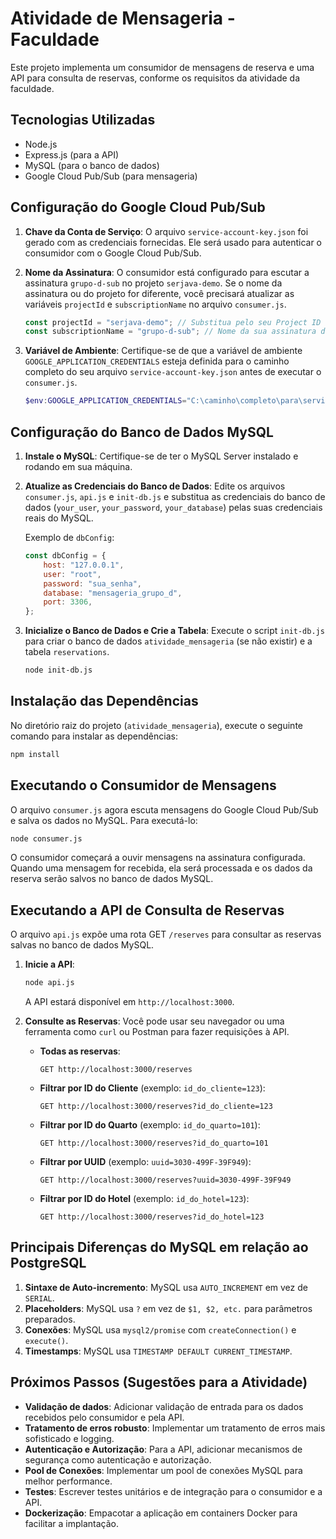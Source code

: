 # Atividade de Mensageria - Faculdade

Este projeto implementa um consumidor de mensagens de reserva e uma API para consulta de reservas, conforme os requisitos da atividade da faculdade.

## Tecnologias Utilizadas

*   Node.js
*   Express.js (para a API)
*   MySQL (para o banco de dados)
*   Google Cloud Pub/Sub (para mensageria)

## Configuração do Google Cloud Pub/Sub

1.  **Chave da Conta de Serviço**: O arquivo `service-account-key.json` foi gerado com as credenciais fornecidas. Ele será usado para autenticar o consumidor com o Google Cloud Pub/Sub.

2.  **Nome da Assinatura**: O consumidor está configurado para escutar a assinatura `grupo-d-sub` no projeto `serjava-demo`. Se o nome da assinatura ou do projeto for diferente, você precisará atualizar as variáveis `projectId` e `subscriptionName` no arquivo `consumer.js`.

    ```javascript
    const projectId = "serjava-demo"; // Substitua pelo seu Project ID
    const subscriptionName = "grupo-d-sub"; // Nome da sua assinatura do Pub/Sub
    ```

3.  **Variável de Ambiente**: Certifique-se de que a variável de ambiente `GOOGLE_APPLICATION_CREDENTIALS` esteja definida para o caminho completo do seu arquivo `service-account-key.json` antes de executar o `consumer.js`.

    ```powershell
    $env:GOOGLE_APPLICATION_CREDENTIALS="C:\caminho\completo\para\service-account-key.json"
    ```

## Configuração do Banco de Dados MySQL

1.  **Instale o MySQL**: Certifique-se de ter o MySQL Server instalado e rodando em sua máquina.

2.  **Atualize as Credenciais do Banco de Dados**: Edite os arquivos `consumer.js`, `api.js` e `init-db.js` e substitua as credenciais do banco de dados (`your_user`, `your_password`, `your_database`) pelas suas credenciais reais do MySQL.

    Exemplo de `dbConfig`:

    ```javascript
    const dbConfig = {
        host: "127.0.0.1",
        user: "root",
        password: "sua_senha",
        database: "mensageria_grupo_d",
        port: 3306,
    };
    ```

3.  **Inicialize o Banco de Dados e Crie a Tabela**: Execute o script `init-db.js` para criar o banco de dados `atividade_mensageria` (se não existir) e a tabela `reservations`.

    ```bash
    node init-db.js
    ```

## Instalação das Dependências

No diretório raiz do projeto (`atividade_mensageria`), execute o seguinte comando para instalar as dependências:

```bash
npm install
```

## Executando o Consumidor de Mensagens

O arquivo `consumer.js` agora escuta mensagens do Google Cloud Pub/Sub e salva os dados no MySQL. Para executá-lo:

```bash
node consumer.js
```

O consumidor começará a ouvir mensagens na assinatura configurada. Quando uma mensagem for recebida, ela será processada e os dados da reserva serão salvos no banco de dados MySQL.

## Executando a API de Consulta de Reservas

O arquivo `api.js` expõe uma rota GET `/reserves` para consultar as reservas salvas no banco de dados MySQL.

1.  **Inicie a API**:

    ```bash
    node api.js
    ```

    A API estará disponível em `http://localhost:3000`.

2.  **Consulte as Reservas**: Você pode usar seu navegador ou uma ferramenta como `curl` ou Postman para fazer requisições à API.

    *   **Todas as reservas**:

        ```
        GET http://localhost:3000/reserves
        ```

    *   **Filtrar por ID do Cliente** (exemplo: `id_do_cliente=123`):

        ```
        GET http://localhost:3000/reserves?id_do_cliente=123
        ```

    *   **Filtrar por ID do Quarto** (exemplo: `id_do_quarto=101`):

        ```
        GET http://localhost:3000/reserves?id_do_quarto=101
        ```

    *   **Filtrar por UUID** (exemplo: `uuid=3030-499F-39F949`):

        ```
        GET http://localhost:3000/reserves?uuid=3030-499F-39F949
        ```

    *   **Filtrar por ID do Hotel** (exemplo: `id_do_hotel=123`):

        ```
        GET http://localhost:3000/reserves?id_do_hotel=123
        ```

## Principais Diferenças do MySQL em relação ao PostgreSQL

1.  **Sintaxe de Auto-incremento**: MySQL usa `AUTO_INCREMENT` em vez de `SERIAL`.
2.  **Placeholders**: MySQL usa `?` em vez de `$1, $2, etc.` para parâmetros preparados.
3.  **Conexões**: MySQL usa `mysql2/promise` com `createConnection()` e `execute()`.
4.  **Timestamps**: MySQL usa `TIMESTAMP DEFAULT CURRENT_TIMESTAMP`.

## Próximos Passos (Sugestões para a Atividade)

*   **Validação de dados**: Adicionar validação de entrada para os dados recebidos pelo consumidor e pela API.
*   **Tratamento de erros robusto**: Implementar um tratamento de erros mais sofisticado e logging.
*   **Autenticação e Autorização**: Para a API, adicionar mecanismos de segurança como autenticação e autorização.
*   **Pool de Conexões**: Implementar um pool de conexões MySQL para melhor performance.
*   **Testes**: Escrever testes unitários e de integração para o consumidor e a API.
*   **Dockerização**: Empacotar a aplicação em containers Docker para facilitar a implantação.
